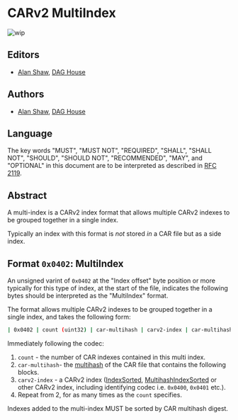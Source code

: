 # CARv2 MultiIndex

![wip](https://img.shields.io/badge/status-wip-orange.svg?style=flat-square)

## Editors

* [Alan Shaw](https://github.com/alanshaw), [DAG House](https://dag.house/)

## Authors

* [Alan Shaw](https://github.com/alanshaw), [DAG House](https://dag.house/)

## Language

The key words "MUST", "MUST NOT", "REQUIRED", "SHALL", "SHALL NOT", "SHOULD", "SHOULD NOT", "RECOMMENDED", "MAY", and "OPTIONAL" in this document are to be interpreted as described in [RFC 2119](https://datatracker.ietf.org/doc/html/rfc2119).

## Abstract

A multi-index is a CARv2 index format that allows multiple CARv2 indexes to be grouped together in a single index.

Typically an index with this format is _not_ stored _in_ a CAR file but as a side index.

## Format `0x0402`: MultiIndex

An unsigned varint of `0x0402` at the "Index offset" byte position or more typically for this type of index, at the start of the file, indicates the following bytes should be interpreted as the "MultiIndex" format.

The format allows multiple CARv2 indexes to be grouped together in a single index, and takes the following form:

```sh
| 0x0402 | count (uint32) | car-multihash | carv2-index | car-multihash | carv2-index | ... |
```

Immediately following the codec:

1. `count` - the number of CAR indexes contained in this multi index.
2. `car-multihash`- the [multihash](https://github.com/multiformats/multihash) of the CAR file that contains the following blocks.
3. `carv2-index` - a CARv2 index ([IndexSorted](https://ipld.io/specs/transport/car/carv2/#format-0x0400-indexsorted), [MultihashIndexSorted](https://ipld.io/specs/transport/car/carv2/#format-0x0401-multihashindexsorted) or other CARv2 index, including identifying codec i.e. `0x0400`, `0x0401` etc.).
4. Repeat from 2, for as many times as the `count` specifies.

Indexes added to the multi-index MUST be sorted by CAR multihash digest.
